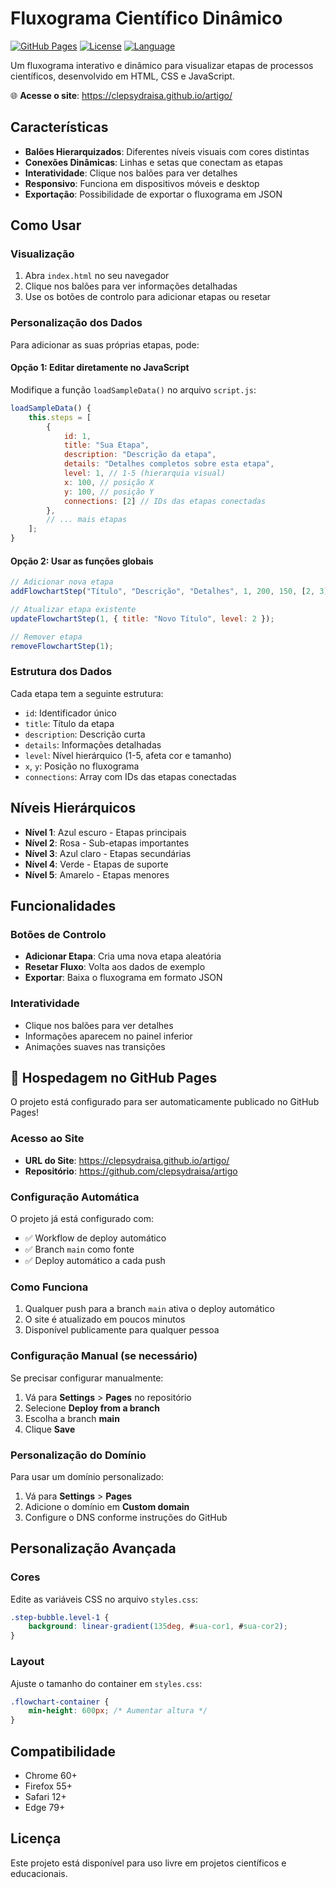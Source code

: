 # Fluxograma Científico Dinâmico

[![GitHub Pages](https://img.shields.io/badge/GitHub%20Pages-Live%20Site-brightgreen)](https://clepsydraisa.github.io/artigo/)
[![License](https://img.shields.io/badge/License-MIT-blue.svg)](LICENSE)
[![Language](https://img.shields.io/badge/Language-Portuguese-red.svg)](README.md)

Um fluxograma interativo e dinâmico para visualizar etapas de processos científicos, desenvolvido em HTML, CSS e JavaScript.

🌐 **Acesse o site**: https://clepsydraisa.github.io/artigo/

## Características

- **Balões Hierarquizados**: Diferentes níveis visuais com cores distintas
- **Conexões Dinâmicas**: Linhas e setas que conectam as etapas
- **Interatividade**: Clique nos balões para ver detalhes
- **Responsivo**: Funciona em dispositivos móveis e desktop
- **Exportação**: Possibilidade de exportar o fluxograma em JSON

## Como Usar

### Visualização
1. Abra `index.html` no seu navegador
2. Clique nos balões para ver informações detalhadas
3. Use os botões de controlo para adicionar etapas ou resetar

### Personalização dos Dados

Para adicionar as suas próprias etapas, pode:

#### Opção 1: Editar diretamente no JavaScript
Modifique a função `loadSampleData()` no arquivo `script.js`:

```javascript
loadSampleData() {
    this.steps = [
        {
            id: 1,
            title: "Sua Etapa",
            description: "Descrição da etapa",
            details: "Detalhes completos sobre esta etapa",
            level: 1, // 1-5 (hierarquia visual)
            x: 100, // posição X
            y: 100, // posição Y
            connections: [2] // IDs das etapas conectadas
        },
        // ... mais etapas
    ];
}
```

#### Opção 2: Usar as funções globais
```javascript
// Adicionar nova etapa
addFlowchartStep("Título", "Descrição", "Detalhes", 1, 200, 150, [2, 3]);

// Atualizar etapa existente
updateFlowchartStep(1, { title: "Novo Título", level: 2 });

// Remover etapa
removeFlowchartStep(1);
```

### Estrutura dos Dados

Cada etapa tem a seguinte estrutura:
- `id`: Identificador único
- `title`: Título da etapa
- `description`: Descrição curta
- `details`: Informações detalhadas
- `level`: Nível hierárquico (1-5, afeta cor e tamanho)
- `x`, `y`: Posição no fluxograma
- `connections`: Array com IDs das etapas conectadas

## Níveis Hierárquicos

- **Nível 1**: Azul escuro - Etapas principais
- **Nível 2**: Rosa - Sub-etapas importantes
- **Nível 3**: Azul claro - Etapas secundárias
- **Nível 4**: Verde - Etapas de suporte
- **Nível 5**: Amarelo - Etapas menores

## Funcionalidades

### Botões de Controlo
- **Adicionar Etapa**: Cria uma nova etapa aleatória
- **Resetar Fluxo**: Volta aos dados de exemplo
- **Exportar**: Baixa o fluxograma em formato JSON

### Interatividade
- Clique nos balões para ver detalhes
- Informações aparecem no painel inferior
- Animações suaves nas transições

## 🚀 Hospedagem no GitHub Pages

O projeto está configurado para ser automaticamente publicado no GitHub Pages!

### Acesso ao Site
- **URL do Site**: https://clepsydraisa.github.io/artigo/
- **Repositório**: https://github.com/clepsydraisa/artigo

### Configuração Automática
O projeto já está configurado com:
- ✅ Workflow de deploy automático
- ✅ Branch `main` como fonte
- ✅ Deploy automático a cada push

### Como Funciona
1. Qualquer push para a branch `main` ativa o deploy automático
2. O site é atualizado em poucos minutos
3. Disponível publicamente para qualquer pessoa

### Configuração Manual (se necessário)
Se precisar configurar manualmente:
1. Vá para **Settings** > **Pages** no repositório
2. Selecione **Deploy from a branch**
3. Escolha a branch **main**
4. Clique **Save**

### Personalização do Domínio
Para usar um domínio personalizado:
1. Vá para **Settings** > **Pages**
2. Adicione o domínio em **Custom domain**
3. Configure o DNS conforme instruções do GitHub

## Personalização Avançada

### Cores
Edite as variáveis CSS no arquivo `styles.css`:
```css
.step-bubble.level-1 {
    background: linear-gradient(135deg, #sua-cor1, #sua-cor2);
}
```

### Layout
Ajuste o tamanho do container em `styles.css`:
```css
.flowchart-container {
    min-height: 600px; /* Aumentar altura */
}
```

## Compatibilidade

- Chrome 60+
- Firefox 55+
- Safari 12+
- Edge 79+

## Licença

Este projeto está disponível para uso livre em projetos científicos e educacionais. 